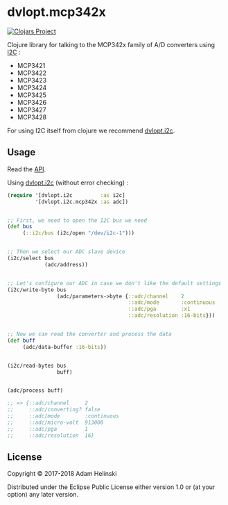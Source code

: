 # dvlopt.mcp342x

[![Clojars
Project](https://img.shields.io/clojars/v/dvlopt/i2c.mcp342x.svg)](https://clojars.org/dvlopt/i2c.mcp342x)

Clojure library for talking to the MCP342x family of A/D converters using
[I2C](https://en.wikipedia.org/wiki/I%C2%B2C) :

- MCP3421
- MCP3422
- MCP3423
- MCP3424
- MCP3425
- MCP3426
- MCP3427
- MCP3428


For using I2C itself from clojure we recommend
[dvlopt.i2c](https://github.com/dvlopt/i2c).

## Usage

Read the [API](https://dvlopt.github.io/doc/dvlopt/i2c.mcp342x/).

Using [dvlopt.i2c](https://github.com/dvlopt/i2c) (without error checking) :

```clj
(require '[dvlopt.i2c         :as i2c]
         '[dvlopt.i2c.mcp342x :as adc])


;; First, we need to open the I2C bus we need
(def bus
     (::i2c/bus (i2c/open "/dev/i2c-1")))


;; Then we select our ADC slave device
(i2c/select bus
            (adc/address))


;; Let's configure our ADC in case we don't like the default settings
(i2c/write-byte bus
                (adc/parameters->byte {::adc/channel    2
                                       ::adc/mode       :continuous
                                       ::adc/pga        :x1
                                       ::adc/resolution :16-bits}))


;; Now we can read the converter and process the data
(def buff
     (adc/data-buffer :16-bits))


(i2c/read-bytes bus
                buff)


(adc/process buff)

;; => {::adc/channel     2
;;     ::adc/converting? false
;;     ::adc/mode        :continuous
;;     ::adc/micro-volt  913000
;;     ::adc/pga         1
;;     ::adc/resolution  16}
```

## License

Copyright © 2017-2018 Adam Helinski

Distributed under the Eclipse Public License either version 1.0 or (at
your option) any later version.
